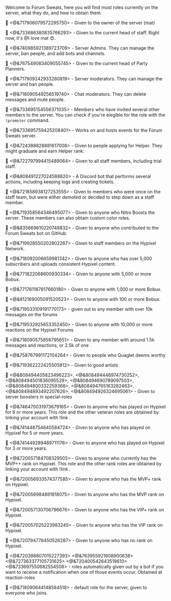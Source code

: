 Welcome to Forum Sweats, here you will find most roles currently on the server, what they do, and how to obtain them. 
<!-- the role names here are in comments so you can tell what they are -->

<!-- owner -->
🔷 <@&717906079572295750> - Given to the owner of the server (mat)

<!-- staff manager -->
🔷 <@&733686380835766293> - Given to the current head of staff. Right now, it's @I love mat 😍.

<!-- admin -->
🔷 <@&740985921389723709> - Server Admins. They can manage the server, ban people, and add bots and channels.

<!-- head party planner -->
🔷 <@&767549083409055745> - Given to the current head of Party Planners.

<!-- mod -->
🔷 <@&717909242933280819> - Server moderators. They can manage the server and ban people. 

<!-- helper -->
🔷 <@&718090549256519740> - Chat moderators. They can delete messages and mute people.

<!-- promoter -->
🔷 <@&733695154556371035> - Members who have invited several other members to the server. You can check if you're elegible for the role with the `!promoter` command.

<!-- party planner -->
🔷 <@&733695759425208401> - Works on and hosts events for the Forum Sweats server. 

<!-- trial staff -->
🔷 <@&724388828881617008> - Given to people applying for Helper. They might graduate and earn Helper rank. 

<!-- staff -->
🔷 <@&722797994415489064> - Given to all staff members, including trial staff.

<!-- bot -->
🔷 <@&808491227024588820> - A Discord bot that performs several actions, including keeping logs and creating tickets.

<!-- former staff -->
🔷 <@&721858938127253555> - Given to members who were once on the staff team, but were either demoted or decided to step down as a staff member.

<!-- absolute legend -->
🔷 <@&719358564346495077> - Given to anyone who Nitro Boosts the server. These members can also obtain custom color roles.

<!-- bot developer -->
🔷 <@&835669610220748832> - Given to anyone who contributed to the Forum Sweats bot on GitHub.

<!-- forum sweats -->
🔷 <@&719928550202802267> - Given to staff members on the Hypixel Network.

<!-- youtuber -->
🔷 <@&718092006659981342> - Given to anyone who has over 5,000 subscribers and uploads consistent Hypixel content. 

<!-- very rich -->
🔷 <@&771822068600930334> - Given to anyone with 5,000 or more Bobux. 

<!-- rich -->
🔷 <@&771761187917660180> - Given to anyone with 1,000 or more Bobux. 

<!-- 100 bobux -->
🔷 <@&812169005091520523> - Given to anyone with 100 or more Bobux.
  
<!-- super sweat -->
🔷 <@&719533109191770173> - given out to any member with over 10k messages on the forums 

<!-- popular -->
🔷 <@&719532925653352450> - Given to anyone with 10,000 or more reactions on the Hypixel Forums 

<!-- sweat -->
🔷 <@&718090575856795651> - Given to any member with around 1.5k messages and reactions, or 2.5k of one

<!-- bonk -->
🔷 <@&758767991172104264> - Given to people who Quaglet deems worthy

<!-- artist -->
🔷 <@&719362222425505812> - Given to good artists

<!-- Red, Orange, Yellow, Green, Blue, Aqua, Purple, Pink -->
🔷 <@&808494405823496223>, <@&808494446974730252>, <@&808494501836095529>, <@&808494690789097503>, <@&808494800332259368>, <@&808494765163282463>, <@&808494893492207626>, <@&808494926324695061> - Given to server boosters in special-roles

<!-- Hypixel 6 Year Veteran -->
🔷 <@&746470031973679165> - Given to anyone who has played on Hypixel for 6 or more years. This role and the other veteran roles are obtained by linking your account with !link <ign>.

<!-- Hypixel 5 Year Veteran -->
🔷 <@&741448754640584724> - Given to anyone who has played on Hypixel for 5 or more years.

<!-- Hypixel 3 Year Veteran -->
🔷 <@&741449289489711176> - Given to anyone who has played on Hypixel for 3 or more years.

<!-- MVP++ -->
🔷 <@&720057184708329505> - Given to anyone who currently has the MVP++ rank on Hypixel. This role and the other rank roles are obtained by linking your account with !link <ign>.

<!-- MVP+ -->
🔷 <@&720056933574377585> - Given to anyone who has the MVP+ rank on Hypixel. 

<!-- MVP -->
🔷 <@&720056984891818075> - Given to anyone who has the MVP rank on Hypixel. 

<!-- VIP+ -->
🔷 <@&720057130706796676> - Given to anyone who has the VIP+ rank on Hypixel. 

<!-- VIP -->
🔷 <@&720057025223983245> - Given to anyone who has the VIP rank on Hypixel. 

<!-- Nonranked -->
🔷 <@&720794778450526287> - Given to anyone who has no rank on Hypixel.

<!-- Annoucement Notification, Poll Notification, Giveaway Notification, Partnership Notification, Event Notification -->
🔷 <@&720398807015227393> <@&763955921608900638> <@&727363377105731625> <@&720400542643519610> <@&733697550682554508> - roles automatically given out by a bot if you want to receive a notification when one of those events occur. Obtained at reaction-roles

<!-- Member -->
🔷 <@&718090644148584518> - default role for the server, given to everyone who joins.
